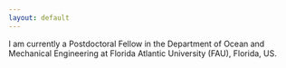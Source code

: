 ```yaml
---
layout: default
---
```


I am currently a Postdoctoral Fellow in the Department of Ocean and Mechanical Engineering at Florida Atlantic University (FAU), Florida, US.

